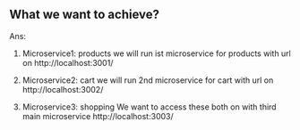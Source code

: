 ## What we want to achieve?
Ans:
1. Microservice1: products
we will run ist microservice for products with url on
http://localhost:3001/

2. Microservice2: cart
we will run 2nd microservice for cart with url on
http://localhost:3002/

3. Microservice3: shopping
We want to access these both on with third main microservice
http://localhost:3003/